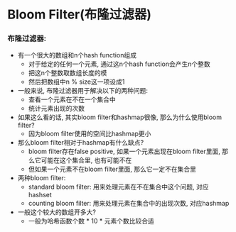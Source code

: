 # Bloom Filter\(布隆过滤器\)

### 布隆过滤器:

* 有一个很大的数组和n个hash function组成
  * 对于给定的任何一个元素, 通过这n个hash function会产生n个整数
  * 把这n个整数取数组长度的模
  * 然后把数组中n % size这一项设成1
* 一般来说, 布隆过滤器用于解决以下的两种问题:
  * 查看一个元素在不在一个集合中
  * 统计元素出现的次数
* 如果这么看的话, 其实bloom filter和hashmap很像, 那么为什么使用bloom filter?
  * 因为bloom filter使用的空间比hashmap更小
* 那么bloom filter相对于hashmap有什么缺点?
  * bloom filter存在false positive, 如果一个元素出现在bloom filter里面, 那么它可能在这个集合里, 也有可能不在
  * 但如果一个元素不在bloom filter里面, 那么它一定不在集合里
* 两种bloom filter:
  * standard bloom filter: 用来处理元素在不在集合中这个问题, 对应hashset
  * counting bloom filter: 用来处理元素在集合中的出现次数, 对应hashmap
* 一般这个较大的数组开多大?
  * 一般为哈希函数个数 \* 10 \* 元素个数比较合适



